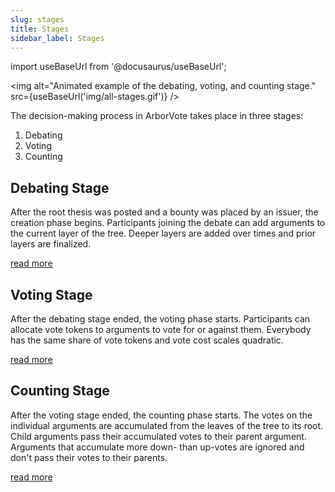 ```yaml
---
slug: stages
title: Stages
sidebar_label: Stages
---
```

import useBaseUrl from '@docusaurus/useBaseUrl';

<img alt="Animated example of the debating, voting, and counting stage." src={useBaseUrl('img/all-stages.gif')} />

The decision-making process in ArborVote takes place in three stages:

1. Debating
2. Voting
3. Counting

## Debating Stage
After the root thesis was posted and a bounty was placed by an issuer,
the creation phase begins.
Participants joining the debate can add arguments to the current layer of the tree. 
Deeper layers are added over times and prior layers are finalized.

[read more](rationaldebating.md)

## Voting Stage
After the debating stage ended, the voting phase starts.
Participants can allocate vote tokens to arguments to vote for or against them.
Everybody has the same share of vote tokens and vote cost scales quadratic.

[read more](quadraticvoting.md)

## Counting Stage
After the voting stage ended, the counting phase starts.
The votes on the individual arguments are accumulated from the leaves of the tree to its root.
Child arguments pass their accumulated votes to their parent argument.
Arguments that accumulate more down- than up-votes are ignored and don't pass their votes to their parents.

[read more](votecounting.md)
